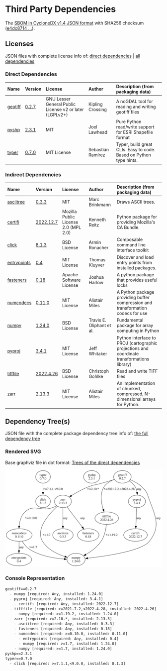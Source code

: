 # Third Party Dependencies

<!--[[[fill sbom_sha256()]]]-->
The [SBOM in CycloneDX v1.4 JSON format](https://git.sr.ht/~sthagen/attribuutit/blob/default/sbom.json) with SHA256 checksum ([e4dc8714 ...](https://git.sr.ht/~sthagen/attribuutit/blob/default/sbom.json.sha256 "sha256:e4dc87147271ebc10df679dfded5165e53ab9ac11b6aa902472a38479fa8f13c")).
<!--[[[end]]] (checksum: a166952f221dc70b437efc7d66c37572)-->
## Licenses 

JSON files with complete license info of: [direct dependencies](direct-dependency-licenses.json) | [all dependencies](all-dependency-licenses.json)

### Direct Dependencies

<!--[[[fill direct_dependencies_table()]]]-->
| Name                                                          | Version                                          | License                                                 | Author            | Description (from packaging data)                                  |
|:--------------------------------------------------------------|:-------------------------------------------------|:--------------------------------------------------------|:------------------|:-------------------------------------------------------------------|
| [geotiff](https://github.com/Open-Source-Agriculture/geotiff) | [0.2.7](https://pypi.org/project/geotiff/0.2.7/) | GNU Lesser General Public License v2 or later (LGPLv2+) | Kipling Crossing  | A noGDAL tool for reading and writing geotiff files                |
| [pyshp](https://github.com/GeospatialPython/pyshp)            | [2.3.1](https://pypi.org/project/pyshp/2.3.1/)   | MIT                                                     | Joel Lawhead      | Pure Python read/write support for ESRI Shapefile format           |
| [typer](https://github.com/tiangolo/typer)                    | [0.7.0](https://pypi.org/project/typer/0.7.0/)   | MIT License                                             | Sebastián Ramírez | Typer, build great CLIs. Easy to code. Based on Python type hints. |
<!--[[[end]]] (checksum: 53e0bff08dc8a28dfb2c7073b72bb8d9)-->

### Indirect Dependencies

<!--[[[fill indirect_dependencies_table()]]]-->
| Name                                                                           | Version                                                   | License                              | Author                    | Description (from packaging data)                                                          |
|:-------------------------------------------------------------------------------|:----------------------------------------------------------|:-------------------------------------|:--------------------------|:-------------------------------------------------------------------------------------------|
| [asciitree](http://github.com/mbr/asciitree)                                   | [0.3.3](https://pypi.org/project/asciitree/0.3.3/)        | MIT                                  | Marc Brinkmann            | Draws ASCII trees.                                                                         |
| [certifi](https://github.com/certifi/python-certifi)                           | [2022.12.7](https://pypi.org/project/certifi/2022.12.7/)  | Mozilla Public License 2.0 (MPL 2.0) | Kenneth Reitz             | Python package for providing Mozilla's CA Bundle.                                          |
| [click](https://palletsprojects.com/p/click/)                                  | [8.1.3](https://pypi.org/project/click/8.1.3/)            | BSD License                          | Armin Ronacher            | Composable command line interface toolkit                                                  |
| [entrypoints](https://github.com/takluyver/entrypoints)                        | [0.4](https://pypi.org/project/entrypoints/0.4/)          | MIT License                          | Thomas Kluyver            | Discover and load entry points from installed packages.                                    |
| [fasteners](https://github.com/harlowja/fasteners)                             | [0.18](https://pypi.org/project/fasteners/0.18/)          | Apache Software License              | Joshua Harlow             | A python package that provides useful locks                                                |
| [numcodecs](https://github.com/zarr-developers/numcodecs/blob/main/README.rst) | [0.11.0](https://pypi.org/project/numcodecs/0.11.0/)      | MIT License                          | Alistair Miles            | A Python package providing buffer compression and transformation codecs for use            |
| [numpy](https://www.numpy.org)                                                 | [1.24.0](https://pypi.org/project/numpy/1.24.0/)          | BSD License                          | Travis E. Oliphant et al. | Fundamental package for array computing in Python                                          |
| [pyproj](https://github.com/pyproj4/pyproj)                                    | [3.4.1](https://pypi.org/project/pyproj/3.4.1/)           | MIT License                          | Jeff Whitaker             | Python interface to PROJ (cartographic projections and coordinate transformations library) |
| [tifffile](https://www.lfd.uci.edu/~gohlke/)                                   | [2022.4.26](https://pypi.org/project/tifffile/2022.4.26/) | BSD License                          | Christoph Gohlke          | Read and write TIFF files                                                                  |
| [zarr](https://github.com/zarr-developers/zarr-python)                         | [2.13.3](https://pypi.org/project/zarr/2.13.3/)           | MIT License                          | Alistair Miles            | An implementation of chunked, compressed, N-dimensional arrays for Python.                 |
<!--[[[end]]] (checksum: 74195b025093f70731c3aa4c7828f577)-->

## Dependency Tree(s)

JSON file with the complete package dependency tree info of: [the full dependency tree](package-dependency-tree.json)

### Rendered SVG

Base graphviz file in dot format: [Trees of the direct dependencies](package-dependency-tree.dot.txt)

<img src="./package-dependency-tree.svg" alt="Trees of the direct dependencies" title="Trees of the direct dependencies"/>

### Console Representation

<!--[[[fill dependency_tree_console_text()]]]-->
````console
geotiff==0.2.7
  - numpy [required: Any, installed: 1.24.0]
  - pyproj [required: Any, installed: 3.4.1]
    - certifi [required: Any, installed: 2022.12.7]
  - tifffile [required: >=2021.7.2,<2022.4.28, installed: 2022.4.26]
    - numpy [required: >=1.19.2, installed: 1.24.0]
  - zarr [required: >=2.10.*, installed: 2.13.3]
    - asciitree [required: Any, installed: 0.3.3]
    - fasteners [required: Any, installed: 0.18]
    - numcodecs [required: >=0.10.0, installed: 0.11.0]
      - entrypoints [required: Any, installed: 0.4]
      - numpy [required: >=1.7, installed: 1.24.0]
    - numpy [required: >=1.7, installed: 1.24.0]
pyshp==2.3.1
typer==0.7.0
  - click [required: >=7.1.1,<9.0.0, installed: 8.1.3]
````
<!--[[[end]]] (checksum: 5a2d73d80a8c1c37f241f1f4cd4cd5b1)-->
